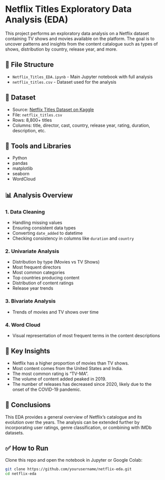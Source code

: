 # Netflix Titles Exploratory Data Analysis (EDA)

This project performs an exploratory data analysis on a Netflix dataset containing TV shows and movies available on the platform. The goal is to uncover patterns and insights from the content catalogue such as types of shows, distribution by country, release year, and more.

## 📁 File Structure

- `Netflix_Titles_EDA.ipynb` - Main Jupyter notebook with full analysis
- `netflix_titles.csv` - Dataset used for the analysis

## 📂 Dataset

- Source: [Netflix Titles Dataset on Kaggle](https://www.kaggle.com/datasets/shivamb/netflix-shows)
- File: `netflix_titles.csv`
- Rows: 8,800+ titles
- Columns: title, director, cast, country, release year, rating, duration, description, etc.

## 🧰 Tools and Libraries

- Python
- pandas
- matplotlib
- seaborn
- WordCloud

## 📊 Analysis Overview

### 1. Data Cleaning
- Handling missing values
- Ensuring consistent data types
- Converting `date_added` to datetime
- Checking consistency in columns like `duration` and `country`

### 2. Univariate Analysis
- Distribution by type (Movies vs TV Shows)
- Most frequent directors
- Most common categories
- Top countries producing content
- Distribution of content ratings
- Release year trends

### 3. Bivariate Analysis
- Trends of movies and TV shows over time

### 4. Word Cloud
- Visual representation of most frequent terms in the content descriptions

## 📌 Key Insights

- Netflix has a higher proportion of movies than TV shows.
- Most content comes from the United States and India.
- The most common rating is “TV-MA”.
- The volume of content added peaked in 2019.
- The number of releases has decreased since 2020, likely due to the onset of the COVID-19 pandemic.

## 🧠 Conclusions

This EDA provides a general overview of Netflix’s catalogue and its evolution over the years. The analysis can be extended further by incorporating user ratings, genre classification, or combining with IMDb datasets.

## ✅ How to Run

Clone this repo and open the notebook in Jupyter or Google Colab:

```bash
git clone https://github.com/yourusername/netflix-eda.git
cd netflix-eda
